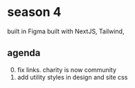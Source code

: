 # season 4

built in Figma
built with NextJS, Tailwind, 

## agenda
0. fix links. charity is now community
1. add utility styles in design and site css